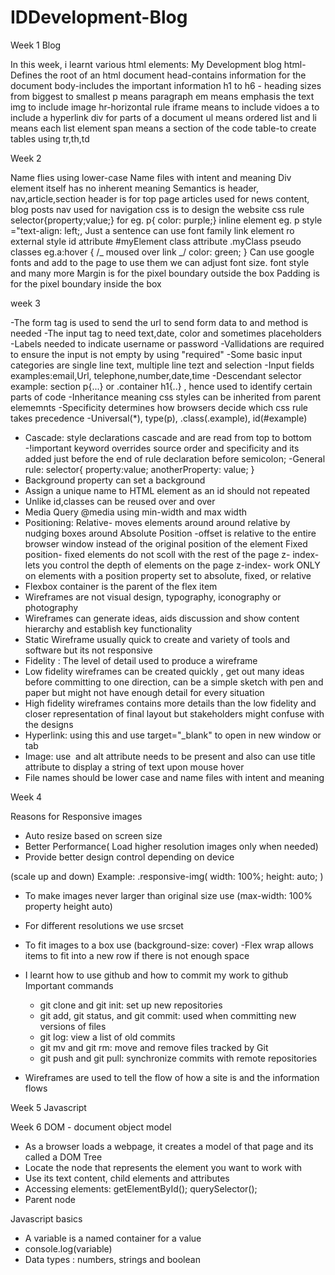 # IDDevelopment-Blog

Week 1 Blog

In this week, i learnt various html elements:
My Development blog
html-Defines the root of an html document
head-contains information for the document
body-includes the important information
h1 to h6 - heading sizes from biggest to smallest
p means paragraph
em means emphasis the text
img to include image
hr-horizontal rule
iframe means to include vidoes
a to include a hyperlink
div for parts of a document
ul means ordered list and li means each list element
span means a section of the code
table-to create tables using tr,th,td

Week 2

Name flies using lower-case
Name files with intent and meaning
Div element itself has no inherent meaning
Semantics is header, nav,article,section
header is for top page
articles used for news content, blog posts
nav used for navigation
css is to design the website
css rule selector{property;value;} for eg. p{ color: purple;}
inline element eg. p style ="text-align: left;, Just a sentence
can use font family
link element ro external style
id attribute #myElement
class attribute .myClass
pseudo classes eg.a:hover { /_ moused over link _/ color: green; }
Can use google fonts and add to the page to use them
we can adjust font size. font style and many more
Margin is for the pixel boundary outside the box
Padding is for the pixel boundary inside the box

week 3

-The form tag is used to send the url to send form data to and method is needed
-The input tag to need text,date, color and sometimes placeholders
-Labels needed to indicate username or password
-Vallidations are required to ensure the input is not empty by using "required"
-Some basic input categories are single line text, multiple line tezt and selection
-Input fields examples:email,Url, telephone,number,date,time
-Descendant selector example: section p{...} or .container h1{..} , hence used to identify certain parts of code
-Inheritance meaning css styles can be inherited from parent elememnts
-Specificity determines how browsers decide which css rule takes precedence
-Universal(\*), type(p), .class(.example), id(#example)

- Cascade: style declarations cascade and are read from top to bottom
  -!important keyword overrides source order and specificity and its added just before the end of rule declaration before semicolon;
  -General rule:
  selector{
  property:value;
  anotherProperty: value;
  }
- Background property can set a background
- Assign a unique name to HTML element as an id should not repeated
- Unlike id,classes can be reused over and over
- Media Query @media using min-width and max width
- Positioning:
  Relative- moves elements around around relative by nudging boxes around
  Absolute Position -offset is relative to the entire browser window instead of the original position of the element
  Fixed position- fixed elements do not scoll with the rest of the page
  z- index- lets you control the depth of elements on the page
  z-index- work ONLY on elements with a
  position property set to absolute, fixed,
  or relative
- Flexbox container is the parent of the flex item
- Wireframes are not visual design, typography, iconography or photography
- Wireframes can generate ideas, aids discussion and show content hierarchy and establish key functionality
- Static Wireframe usually quick to create and variety of tools and software but its not responsive
- Fidelity : The level of detail used to produce a wireframe
- Low fidelity wireframes can be created quickly , get out many ideas before committing to one direction, can be a simple sketch with pen and paper
  but might not have enough detail for every situation
- High fidelity wireframes contains more details than the low fidelity and closer representation of final layout but stakeholders might confuse with the designs
- Hyperlink: using this <a> and use target="\_blank" to open in new window or tab
- Image: use <img src > and alt attribute needs to be present and also can use title attribute to display a string of text upon mouse hover
- File names should be lower case and name files with intent and meaning

Week 4

Reasons for Responsive images

- Auto resize based on screen size
- Better Performance( Load higher resolution images only when needed)
- Provide better design control depending on device

(scale up and down)
Example:
.responsive-img(
width: 100%;
height: auto;
)

- To make images never larger than original size
  use (max-width: 100% property height auto)
- For different resolutions we use srcset
- To fit images to a box use (background-size: cover)
  -Flex wrap allows items to fit into a new row if there is not enough space
- I learnt how to use github and how to commit my work to github
  Important commands

  - git clone and git init: set up new repositories
  - git add, git status, and git commit: used when committing new
    versions of files
  - git log: view a list of old commits
  - git mv and git rm: move and remove files tracked by Git
  - git push and git pull: synchronize commits with remote repositories

- Wireframes are used to tell the flow of how a site is and the information flows

Week 5
Javascript

Week 6
DOM - document object model

- As a browser loads a webpage, it creates a model of that page and its called a DOM Tree
- Locate the node that represents the element you want to work with
- Use its text content, child elements and attributes
- Accessing elements: getElementById(); querySelector();
- Parent node

Javascript basics

- A variable is a named container for a value
- console.log(variable)
- Data types : numbers, strings and boolean

